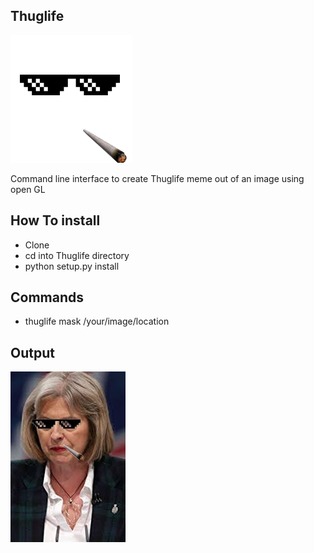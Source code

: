 ## Thuglife
![alt-text](https://raw.githubusercontent.com/goodship1/thuglife/master/img/thug.png?token=ACNNLTCRMKYL7TF5WFW7IPC7J3KZY)

Command line interface to create Thuglife meme out of an image using open GL


## How To install

- Clone
- cd into Thuglife directory 
- python setup.py install

## Commands

 - thuglife mask /your/image/location

## Output
![alt-text](https://raw.githubusercontent.com/goodship1/thuglife/master/out.png?token=ACNNLTHS2MA2KDSCK7RB4YC7J3KQ2) 
